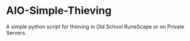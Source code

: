 # AIO-Simple-Thieving
A simple python script for thieving in Old School RuneScape or on Private Servers. 
